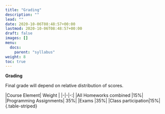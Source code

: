 ```yaml
---
title: "Grading"
description: ""
lead: ""
date: 2020-10-06T08:48:57+00:00
lastmod: 2020-10-06T08:48:57+00:00
draft: false
images: []
menu:
  docs:
    parent: "syllabus"
weight: 8
toc: true
---
```




**Grading**

Final grade will depend on relative distribution of scores.

|Course Element| Weight  | 
|-|-|-:|
|All Homeworks combined |15%|
|Programming Assignments| 35%|
|Exams |35%|
|Class participation|15%|
{.table-striped}





